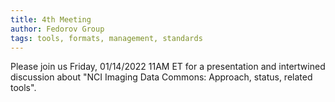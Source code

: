 ```yaml
---
title: 4th Meeting
author: Fedorov Group
tags: tools, formats, management, standards
---
```


Please join us Friday, 01/14/2022 11AM ET for a presentation and intertwined discussion about "NCI Imaging Data Commons: Approach, status, related tools".

